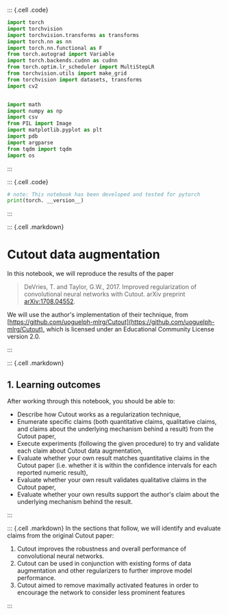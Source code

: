 ::: {.cell .code}
``` python
import torch
import torchvision
import torchvision.transforms as transforms
import torch.nn as nn
import torch.nn.functional as F
from torch.autograd import Variable
import torch.backends.cudnn as cudnn
from torch.optim.lr_scheduler import MultiStepLR
from torchvision.utils import make_grid
from torchvision import datasets, transforms
import cv2


import math
import numpy as np
import csv
from PIL import Image
import matplotlib.pyplot as plt
import pdb
import argparse
from tqdm import tqdm
import os

```
:::

::: {.cell .code}
``` python
# note: This notebook has been developed and tested for pytorch 
print(torch. __version__)
```
:::



::: {.cell .markdown}
# Cutout data augmentation

In this notebook, we will reproduce the results of the paper

> DeVries, T. and Taylor, G.W., 2017. Improved regularization of convolutional neural networks with Cutout. arXiv preprint [arXiv:1708.04552](https://arxiv.org/abs/1708.04552). 

We will use the author's implementation of their technique, from [https://github.com/uoguelph-mlrg/Cutout](https://github.com/uoguelph-mlrg/Cutout), which is licensed under an Educational Community License version 2.0.

:::



::: {.cell .markdown}

## 1. Learning outcomes

After working through this notebook, you should be able to:

* Describe how Cutout works as a regularization technique,
* Enumerate specific claims (both quantitative claims, qualitative claims, and claims about the underlying mechanism behind a result) from the Cutout paper,
* Execute experiments (following the given procedure) to try and validate each claim about Cutout data augmentation,
* Evaluate whether your own result matches quantitative claims in the Cutout paper (i.e. whether it is within the confidence intervals for each reported numeric result),
* Evaluate whether your own result validates qualitative claims in the Cutout paper,
* Evaluate whether your own results support the author's claim about the underlying mechanism behind the result.

:::



::: {.cell .markdown}
In the sections that follow, we will identify and evaluate claims from the original Cutout paper:

1. Cutout improves the robustness and overall performance of convolutional neural networks.
2. Cutout can be used in conjunction with existing forms of data augmentation and other regularizers to further improve model performance.
3. Cutout aimed to remove maximally activated features in order to encourage the network to consider less prominent features

:::
